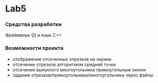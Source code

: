 # Lab5
### Средства разработки
Фреймворк Qt и язык C++
### Возможности проекта
* отображение отсеченных отрезков на экране
* отсечение отрезков алгоритмом средней точки
* отсечение выпуклого многоугольника прямоугольным окном
* задание отрезков/прямоугольника/многоугольника через файлы 
